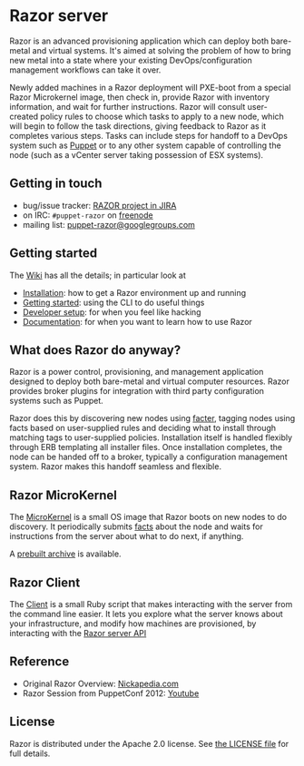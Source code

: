 # Razor server

Razor is an advanced provisioning application which can deploy both
bare-metal and virtual systems. It's aimed at solving the problem of how to
bring new metal into a state where your existing DevOps/configuration
management workflows can take it over.

Newly added machines in a Razor deployment will PXE-boot from a special Razor
Microkernel image, then check in, provide Razor with inventory information,
and wait for further instructions. Razor will consult user-created policy
rules to choose which tasks to apply to a new node, which will begin to
follow the task directions, giving feedback to Razor as it completes various
steps. Tasks can include steps for handoff to a DevOps system such as
[Puppet](https://github.com/puppetlabs/puppet) or to any other system capable
of controlling the node (such as a vCenter server taking possession of ESX
systems).

## Getting in touch

* bug/issue tracker: [RAZOR project in JIRA](https://tickets.puppetlabs.com/browse/RAZOR)
* on IRC: `#puppet-razor` on [freenode](http://freenode.net/)
* mailing list: [puppet-razor@googlegroups.com](http://groups.google.com/group/puppet-razor)

## Getting started

The [Wiki](https://github.com/puppetlabs/razor-server/wiki) has all the
details; in particular look at

* [Installation](https://github.com/puppetlabs/razor-server/wiki/Installation): how to get a Razor environment up and running
* [Getting started](https://github.com/puppetlabs/razor-server/wiki/Getting-started): using the CLI to do useful things
* [Developer setup](https://github.com/puppetlabs/razor-server/wiki/Developer-setup): for when you feel like hacking
* [Documentation](./doc/index.md): for when you want to learn how to use Razor

## What does Razor do anyway?

Razor is a power control, provisioning, and management application designed
to deploy both bare-metal and virtual computer resources. Razor provides
broker plugins for integration with third party configuration systems such
as Puppet.

Razor does this by discovering new nodes using
[facter](https://github.com/puppetlabs/facter), tagging nodes using facts
based on user-supplied rules and deciding what to install through matching
tags to user-supplied policies. Installation itself is handled flexibly
through ERB templating all installer files. Once installation completes,
the node can be handed off to a broker, typically a configuration
management system. Razor makes this handoff seamless and flexible.

## Razor MicroKernel

The [MicroKernel](https://github.com/puppetlabs/razor-el-mk) is a small OS
image that Razor boots on new nodes to do discovery. It periodically
submits [facts](https://github.com/puppetlabs/facter) about the node and
waits for instructions from the server about what to do next, if anything.

A [prebuilt archive](http://pup.pt/razor-microkernel-latest)
is available.

## Razor Client

The [Client](https://github.com/puppetlabs/razor-client) is a small Ruby
script that makes interacting with the server from the command line
easier. It lets you explore what the server knows about your
infrastructure, and modify how machines are provisioned, by interacting
with the
[Razor server API](https://github.com/puppetlabs/razor-server/blob/master/doc/api.md)

## Reference

* Original Razor Overview: [Nickapedia.com](http://nickapedia.com/2012/05/21/lex-parsimoniae-cloud-provisioning-with-a-razor)
* Razor Session from PuppetConf 2012: [Youtube](http://www.youtube.com/watch?v=cR1bOg0IU5U)


## License

Razor is distributed under the Apache 2.0 license.
See [the LICENSE file](LICENSE) for full details.
